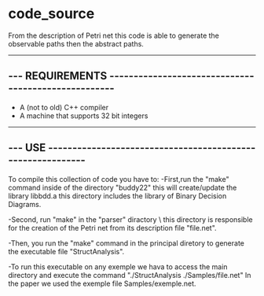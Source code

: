 # code_source
From the description of Petri net this code is able to generate the observable paths then the abstract paths.

---------------------------------------------------------------------
--- REQUIREMENTS ----------------------------------------------------
---------------------------------------------------------------------

* A (not to old) C++ compiler
* A machine that supports 32 bit integers


---------------------------------------------------------------------
--- USE -----------------------------------------------------------
---------------------------------------------------------------------

To compile this collection of code you have to: 
-First,run the "make" command inside of the directory "buddy22" this will create/update the library libbdd.a
this directory includes the library of Binary Decision Diagrams.

-Second, run  "make" in the "parser" diractory \\ this directory is responsible for the creation of the  Petri net
from its description file  "file.net".

-Then, you run the "make" command in the principal diretory  to generate the executable file  "StructAnalysis".

-To run this executable on any exemple we hava to access the main directory and execute the command "./StructAnalysis ./Samples/file.net" 
In the paper we used the exemple file Samples/exemple.net.
